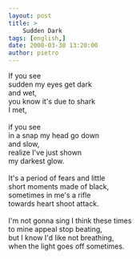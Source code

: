 ```yaml
---
layout: post
title: >
    Sudden Dark
tags: [english,]
date: 2008-03-30 13:20:00
author: pietro
---
```

If you see<br/>sudden my eyes get dark<br/>and wet,<br/>you know it's due to shark<br/>I met,<br/><br/>if you see<br/>in a snap my head go down<br/>and slow,<br/>realize I've just shown<br/>my darkest glow.<br/><br/>It's a period of fears and little<br/>short moments made of black,<br/>sometimes in me's a rifle<br/>towards heart shoot attack.<br/><br/>I'm not gonna sing I think these times<br/>to mine appeal stop beating,<br/>but I know I'd like not breathing,<br/>when the light goes off sometimes.
